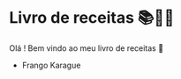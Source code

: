 # Livro de receitas :books::man_cook:

Olá ! Bem vindo ao meu livro de receitas :shallow_pan_of_food:

- Frango Karague 